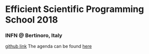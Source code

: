 # Efficient Scientific Programming School 2018
### INFN @ Bertinoro, Italy 
[github link](https://github.com/infn-esc/esc18)
The agenda can be found [here](https://agenda.infn.it/conferenceOtherViews.py?view=standard&confId=16941)
